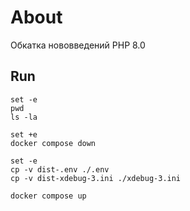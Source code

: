 # About

Обкатка нововведений PHP 8.0

## Run

````shell
set -e
pwd 
ls -la

set +e
docker compose down

set -e
cp -v dist-.env ./.env
cp -v dist-xdebug-3.ini ./xdebug-3.ini

docker compose up
````